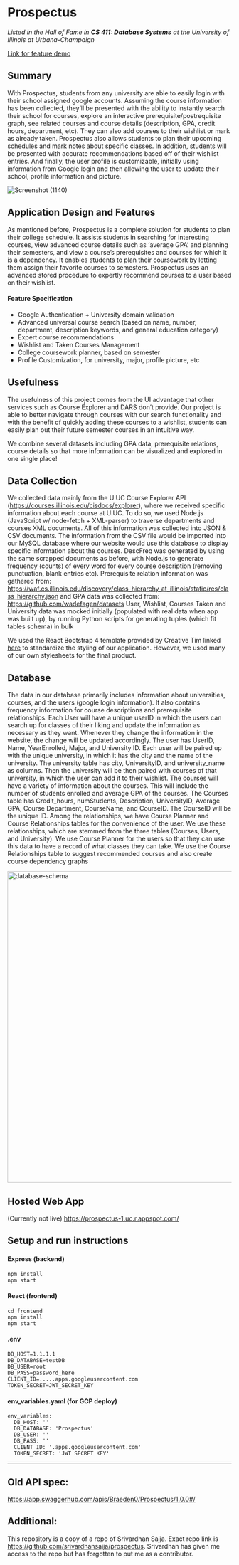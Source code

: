 # Prospectus

*Listed in the Hall of Fame in **CS 411: Database Systems** at the University of Illinois at Urbana-Champaign*

[Link for feature demo](https://www.youtube.com/watch?v=AYsb6ZZ1cdU)

## Summary

With Prospectus, students from any university are able to easily login with their school assigned google accounts. Assuming the course information has been collected, they’ll be presented with the ability to instantly search their school for courses, explore an interactive prerequisite/postrequisite graph, see related courses and course details (description, GPA, credit hours, department, etc). They can also add courses to their wishlist or mark as already taken. Prospectus also allows students to plan their upcoming schedules and mark notes about specific classes. In addition, students will be presented with accurate recommendations based off of their wishlist entries. And finally, the user profile is customizable, initially using information from Google login and then allowing the user to update their school, profile information and picture. 

![Screenshot (1140)](https://user-images.githubusercontent.com/14220994/128651102-7b963a10-ead4-49aa-bb41-ec7ec91ef150.png)


## Application Design and Features

As mentioned before, Prospectus is a complete solution for students to plan their college schedule. It assists students in searching for interesting courses, view advanced course details such as ‘average GPA’ and planning their semesters, and view a course’s prerequisites and courses for which it is a dependency. It enables students to plan their coursework by letting them assign their favorite courses to semesters. Prospectus uses an advanced stored procedure to expertly recommend courses to a user based on their wishlist.

#### Feature Specification
- Google Authentication + University domain validation
- Advanced universal course search (based on name, number, department, description keywords, and general education category)
- Expert course recommendations
- Wishlist and Taken Courses Management
- College coursework planner, based on semester
- Profile Customization, for university, major, profile picture, etc

## Usefulness

The usefulness of this project comes from the UI advantage that other services such as Course Explorer and DARS don’t provide. Our project is able to better navigate through courses with our search functionality and with the benefit of quickly adding these courses to a wishlist, students can easily plan out their future semester courses in an intuitive way.

We combine several datasets including GPA data, prerequisite relations, course details so that more information can be visualized and explored in one single place!

## Data Collection

We collected data mainly from the UIUC Course Explorer API (https://courses.illinois.edu/cisdocs/explorer), where we received specific information about each course at UIUC. To do so, we used Node.js (JavaScript w/ node-fetch + XML-parser) to traverse departments and courses XML documents. All of this information was collected into JSON & CSV documents. The information from the CSV file would be imported into our MySQL database where our website would use this database to display specific information about the courses. 
DescFreq was generated by using the same scrapped documents as before, with Node.js to generate frequency (counts) of every word for every course description (removing punctuation, blank entries etc).
Prerequisite relation information was gathered from:
 https://waf.cs.illinois.edu/discovery/class_hierarchy_at_illinois/static/res/class_hierarchy.json
and GPA data was collected from:
https://github.com/wadefagen/datasets
User, Wishlist, Courses Taken and University data was mocked initially (populated with real data when app was built up), by running Python scripts for generating tuples (which fit tables schema) in bulk

We used the React Bootstrap 4 template provided by Creative Tim linked [here](https://www.creative-tim.com/product/argon-dashboard-react) to standardize the styling of our application. However, we used many of our own stylesheets for the final product.

## Database

The data in our database primarily includes information about universities, courses, and the users (google login information). It also contains frequency information for course descriptions and prerequisite relationships. 
Each User will have a unique userID in which the users can search up for classes of their liking and update the information as necessary as they want. Whenever they change the information in the website, the change will be updated accordingly. The user has UserID, Name, YearEnrolled, Major, and University ID.
Each user will be paired up with the unique university, in which it has the city and the name of the university. The university table has city, UniversityID, and university_name as columns.
Then the university will be then paired with courses of that university, in which the user can add it to their wishlist. The courses will have a variety of information about the courses. This will include the number of students enrolled and average GPA of the courses. The Courses table has Credit_hours, numStudents, Description, UniversityID, Average GPA, Course Department, CourseName, and CourseID. The CourseID will be the unique ID.
Among the relationships, we have Course Planner and Course Relationships tables for the convenience of the user. We use these relationships, which are stemmed from the three tables (Courses, Users, and University). We use Course Planner for the users so that they can use this data to have a record of what classes they can take. We use the Course Relationships table to suggest recommended courses and also create course dependency graphs



<img src="https://user-images.githubusercontent.com/14220994/128650486-6812aa71-97d7-4987-a071-1f710f59dac2.png" alt="database-schema" width=700>
 
## Hosted Web App

(Currently not live)
https://prospectus-1.uc.r.appspot.com/

## Setup and run instructions

#### Express (backend)
```
npm install
npm start
```

#### React (frontend)
```
cd frontend
npm install
npm start
```

#### .env
```
DB_HOST=1.1.1.1
DB_DATABASE=testDB
DB_USER=root
DB_PASS=password_here
CLIENT_ID=.....apps.googleusercontent.com
TOKEN_SECRET=JWT_SECRET_KEY
```

#### env_variables.yaml (for GCP deploy)
```
env_variables:
  DB_HOST: ''
  DB_DATABASE: 'Prospectus'
  DB_USER: ''
  DB_PASS: ''
  CLIENT_ID: '.apps.googleusercontent.com'
  TOKEN_SECRET: 'JWT SECRET KEY'
```

----
## Old API spec:
https://app.swaggerhub.com/apis/Braeden0/Prospectus/1.0.0#/

## Additional:
This repository is a copy of a repo of Srivardhan Sajja. Exact repo link is https://github.com/srivardhansajja/prospectus. Srivardhan has given me access to the repo but has forgotten to put me as a contributor.
